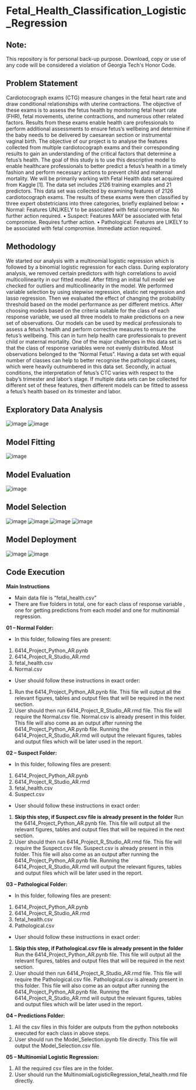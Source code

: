# Fetal_Health_Classification_Logistic_Regression

## Note:
This repository is for personal back-up purpose. Download, copy or use of any code will be considered a violation of Georgia Tech's Honor Code.


## Problem Statement

Cardiotocograph exams (CTG) measure changes in the fetal heart rate and draw conditional relationships with uterine contractions. The objective of these exams is to assess the fetus health by monitoring fetal heart rate (FHR), fetal movements, uterine contractions, and numerous other related factors. Results from these exams enable health care professionals to perform additional assessments to ensure fetus’s wellbeing and determine if the baby needs to be delivered by caesarean section or instrumental vaginal birth.
The objective of our project is to analyse the features collected from multiple cardiotocograph exams and their corresponding results to gain an understanding of the critical factors that determine a fetus’s health. The goal of this study is to use this descriptive model to enable healthcare professionals to better predict a fetus’s health in a timely fashion and perform necessary actions to prevent child and maternal mortality.
We will be primarily working with Fetal Health data set acquired from Kaggle [1]. The data set includes 2126 training examples and 21 predictors. This data set was collected by examining features of 2126 cardiotocograph exams. The results of these exams were then classified by three expert obstetricians into three categories, briefly explained below:
• Normal: Features UNLIKELY to be associated with fetal compromise. No further action required.
• Suspect: Features MAY be associated with fetal compromise. Requires further action.
• Pathological: Features are LIKELY to be associated with fetal compromise. Immediate action required.


## Methodology

We started our analysis with a multinomial logistic regression which is followed by a binomial logistic regression for each class. During exploratory analysis, we removed certain predictors with high correlations to avoid multicollinearity in our fitted model. After fitting an initial full model we checked for outliers and multicollinearity in the model. We performed variable selection by using stepwise regression, elastic net regression and lasso regression. Then we evaluated the effect of changing the probability threshold based on the model performance as per different metrics. After choosing models based on the criteria suitable for the class of each response variable, we used all three models to make predictions on a new set of observations. Our models can be used by medical professionals to assess a fetus’s health and perform corrective measures to ensure the fetus’s wellbeing. This can in turn help health care professionals to prevent child or maternal mortality.
One of the major challenges in this data set is that the class of response variables were not evenly distributed. Most observations belonged to the “Normal Fetus”. Having a data set with equal number of classes can help to better recognise the pathological cases, which were heavily outnumbered in this data set. Secondly, in actual conditions, the interpretation of fetus’s CTC varies with respect to the baby’s trimester and labor’s stage. If multiple data sets can be collected for different set of these features, then different models can be fitted to assess a fetus’s health based on its trimester and labor.

## Exploratory Data Analysis
![image](https://user-images.githubusercontent.com/70823162/151109275-dfbf94a2-4df3-4eac-a9ba-0a355c4509ec.png)
![image](https://user-images.githubusercontent.com/70823162/151109302-676c82b4-b248-4d80-afa1-5f803ff90911.png)

## Model Fitting
![image](https://user-images.githubusercontent.com/70823162/151109390-8fe1dada-5199-454f-b5a4-389aa847e31e.png)

## Model Evaluation
![image](https://user-images.githubusercontent.com/70823162/151109404-e82a0830-535e-43b0-bbe6-5292da819d69.png)

## Model Selection
![image](https://user-images.githubusercontent.com/70823162/151109423-de5677b0-e633-4812-9067-cfeb5171b523.png)
![image](https://user-images.githubusercontent.com/70823162/151109435-a5093220-1f3b-414d-aa29-0b71f79750b2.png)
![image](https://user-images.githubusercontent.com/70823162/151109469-5234972e-4369-4658-a11e-4e46a5f9de9f.png)
![image](https://user-images.githubusercontent.com/70823162/151109483-f1166404-bba6-4462-9152-b13eee5ecf32.png)

## Model Deployment
![image](https://user-images.githubusercontent.com/70823162/151109514-96ef177c-8118-4cb8-a833-d953c6b19405.png)
![image](https://user-images.githubusercontent.com/70823162/151109522-957d382c-8647-44f5-ad7e-2e485c5f19e0.png)



## Code Execution

**Main Instructions**


* Main data file is “fetal_health.csv”
* There are five folders in total, one for each class of response variable , one for getting predictions from each model and one for multinomial regression.


**01 – Normal Folder:**

* In this folder, following files are present:
1. 6414_Project_Python_AR.pynb
2. 6414_Project_R_Studio_AR.rmd
3. fetal_health.csv
4. Normal.csv
* User should follow these instructions in exact order:
1. Run the 6414_Project_Python_AR.pynb file. This file will output all the relevant figures, tables and output files that will be required in the next section.
2. User should then run 6414_Project_R_Studio_AR.rmd file. This file will require the Normal.csv file. Normal.csv is already present in this folder. This file will also come as an output after running the 6414_Project_Python_AR.pynb file. Running the 6414_Project_R_Studio_AR.rmd will output the relevant figures, tables and output files which will be later used in the report. 



**02 – Suspect Folder:**

* In this folder, following files are present:
1. 6414_Project_Python_AR.pynb
2. 6414_Project_R_Studio_AR.rmd
3. fetal_health.csv
4. Suspect.csv
* User should follow these instructions in exact order:
1. **Skip this step, if Suspect.csv file is already present in the folder**
Run the 6414_Project_Python_AR.pynb file. This file will output all the relevant figures, tables and output files that will be required in the next section.
2. User should then run 6414_Project_R_Studio_AR.rmd file. This file will require the Suspect.csv file. Suspect.csv is already present in this folder. This file will also come as an output after running the 6414_Project_Python_AR.pynb file. Running the 6414_Project_R_Studio_AR.rmd will output the relevant figures, tables and output files which will be later used in the report. 




**03 – Pathological Folder:**


* In this folder, following files are present:
1. 6414_Project_Python_AR.pynb
2. 6414_Project_R_Studio_AR.rmd
3. fetal_health.csv
4. Pathological.csv
* User should follow these instructions in exact order:
1. **Skip this step, if Pathological.csv file is already present in the folder**
Run the 6414_Project_Python_AR.pynb file. This file will output all the relevant figures, tables and output files that will be required in the next section.
2. User should then run 6414_Project_R_Studio_AR.rmd file. This file will require the Pathological.csv file. Pathological.csv is already present in this folder. This file will also come as an output after running the 6414_Project_Python_AR.pynb file. Running the 6414_Project_R_Studio_AR.rmd will output the relevant figures, tables and output files which will be later used in the report. 




**04 – Predictions Folder:**
1. All the csv files in this folder are outputs from the python notebooks executed for each class in above steps.
2. User should run the Model_Selection.ipynb file directly. This file will output the Model_Selection.csv file. 



**05 – Multinomial Logistic Regression:**
1. All the required csv files are in the folder. 
2. User should run the MultinomialLogisticRegression_fetal_health.rmd file directly. 



